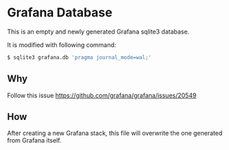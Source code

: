 # Grafana Database

This is an empty and newly generated Grafana sqlite3 database.

It is modified with following command:

``` bash
$ sqlite3 grafana.db 'pragma journal_mode=wal;'
```

## Why

Follow this issue https://github.com/grafana/grafana/issues/20549

## How

After creating a new Grafana stack, this file will overwrite the one
generated from Grafana itself.
